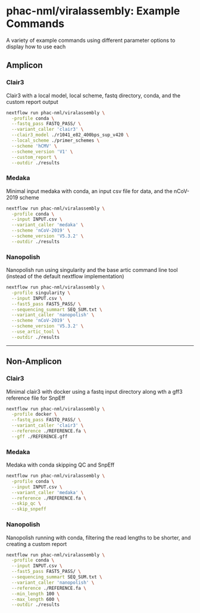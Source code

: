 # phac-nml/viralassembly: Example Commands

A variety of example commands using different parameter options to display how to use each

## Amplicon

### Clair3

Clair3 with a local model, local scheme, fastq directory, conda, and the custom report output

```bash
nextflow run phac-nml/viralassembly \
  -profile conda \
  --fastq_pass FASTQ_PASS/ \
  --variant_caller 'clair3' \
  --clair3_model ./r1041_e82_400bps_sup_v420 \
  --local_scheme ./primer_schemes \
  --scheme 'hCMV' \
  --scheme_version 'V1' \
  --custom_report \
  --outdir ./results
```

### Medaka

Minimal input medaka with conda, an input csv file for data, and the nCoV-2019 scheme

```bash
nextflow run phac-nml/viralassembly \
  -profile conda \
  --input INPUT.csv \
  --variant_caller 'medaka' \
  --scheme 'nCoV-2019' \
  --scheme_version 'V5.3.2' \
  --outdir ./results
```

### Nanopolish

Nanopolish run using singularity and the base artic command line tool (instead of the default nextflow implementation)

```bash
nextflow run phac-nml/viralassembly \
  -profile singularity \
  --input INPUT.csv \
  --fast5_pass FAST5_PASS/ \
  --sequencing_summart SEQ_SUM.txt \
  --variant_caller 'nanopolish' \
  --scheme 'nCoV-2019' \
  --scheme_version 'V5.3.2' \
  --use_artic_tool \
  --outdir ./results
```

---

## Non-Amplicon

### Clair3

Minimal clair3 with docker using a fastq input directory along wth a gff3 reference file for SnpEff

```bash
nextflow run phac-nml/viralassembly \
  -profile docker \
  --fastq_pass FASTQ_PASS/ \
  --variant_caller 'clair3' \
  --reference ./REFERENCE.fa \
  --gff ./REFERENCE.gff
```

### Medaka

Medaka with conda skipping QC and SnpEff

```bash
nextflow run phac-nml/viralassembly \
  -profile conda \
  --input INPUT.csv \
  --variant_caller 'medaka' \
  --reference ./REFERENCE.fa \
  --skip_qc \
  --skip_snpeff
```

### Nanopolish

Nanopolish running with conda, filtering the read lengths to be shorter, and creating a custom report

```bash
nextflow run phac-nml/viralassembly \
  -profile conda \
  --input INPUT.csv \
  --fast5_pass FAST5_PASS/ \
  --sequencing_summart SEQ_SUM.txt \
  --variant_caller 'nanopolish' \
  --reference ./REFERENCE.fa \
  --min_length 100 \
  --max_length 600 \
  --outdir ./results
```
